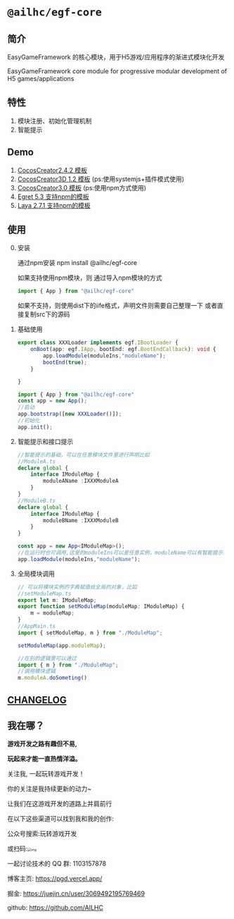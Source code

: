 # `@ailhc/egf-core`

## 简介

EasyGameFramework 的核心模块，用于H5游戏/应用程序的渐进式模块化开发

EasyGameFramework core module for progressive modular development of H5 games/applications
## 特性
1. 模块注册、初始化管理机制
2. 智能提示

## Demo

1. [CocosCreator2.4.2 模板](https://github.com/AILHC/egf-ccc-empty)
2. [CocosCreator3D 1.2 模板](https://github.com/AILHC/egf-ccc3d-empty) (ps:使用systemjs+插件模式使用)
3. [CocosCreator3.0 模板](https://github.com/AILHC/egf-ccc3-empty) (ps:使用npm方式使用)
4. [Egret 5.3 支持npm的模板](https://github.com/AILHC/egf-egret-empty)
5. [Laya 2.7.1 支持npm的模板](https://github.com/AILHC/egf-laya-empty)

## 使用
0. 安装
    
    通过npm安装 
    npm install @ailhc/egf-core

    如果支持使用npm模块，则 通过导入npm模块的方式
    ```ts
    import { App } from "@ailhc/egf-core"

    ```
    如果不支持，则使用dist下的iife格式，声明文件则需要自己整理一下
    或者直接复制src下的源码

1. 基础使用
    ```ts
    export class XXXLoader implements egf.IBootLoader {
        onBoot(app: egf.IApp, bootEnd: egf.BootEndCallback): void {
            app.loadModule(moduleIns,"moduleName");
            bootEnd(true);
        }

    }

    import { App } from "@ailhc/egf-core"
    const app = new App();
    //启动
    app.bootstrap([new XXXLoader()]);
    //初始化
    app.init();
    ```
2. 智能提示和接口提示
    ```ts
    //智能提示的基础，可以在任意模块文件里进行声明比如
    //ModuleA.ts
    declare global {
        interface IModuleMap {
            moduleAName :IXXXModuleA
        }
    }
    //ModuleB.ts
    declare global {
        interface IModuleMap {
            moduleBName :IXXXModuleB
        }
    }

    const app = new App<IModuleMap>();
    //在运行时也可调用,这里的moduleIns可以是任意实例，moduleName可以有智能提示
    app.loadModule(moduleIns,"moduleName");
    ```
3. 全局模块调用
    ```ts
    // 可以将模块实例的字典赋值给全局的对象，比如
    //setModuleMap.ts
    export let m: IModuleMap;
    export function setModuleMap(moduleMap: IModuleMap) {
        m = moduleMap;
    }
    //AppMain.ts
    import { setModuleMap, m } from "./ModuleMap";

    setModuleMap(app.moduleMap); 

    //在别的逻辑里可以通过
    import { m } from "./ModuleMap";
    //调用模块逻辑
    m.moduleA.doSometing()
    ```
## [CHANGELOG](packages/core/CHANGELOG.md)

## 我在哪？

**游戏开发之路有趣但不易,**

**玩起来才能一直热情洋溢。**

关注我, 一起玩转游戏开发！

你的关注是我持续更新的动力~

让我们在这游戏开发的道路上并肩前行

在以下这些渠道可以找到我和我的创作:

公众号搜索:玩转游戏开发

或扫码:<img src="https://p3-juejin.byteimg.com/tos-cn-i-k3u1fbpfcp/abd0c14c9c954e56af20adb71fa00da9~tplv-k3u1fbpfcp-zoom-1.image" alt="img" style="zoom:50%;" />



一起讨论技术的 QQ 群: 1103157878



博客主页: https://pgd.vercel.app/

掘金: https://juejin.cn/user/3069492195769469

github: https://github.com/AILHC